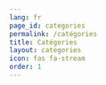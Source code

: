 ```yaml
---
lang: fr
page_id: categories
permalink: /catégories
title: Catégories
layout: categories
icon: fas fa-stream
order: 1
---
```

